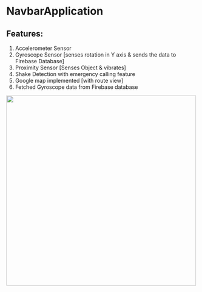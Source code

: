 # NavbarApplication
## Features:
1. Accelerometer Sensor
2. Gyroscope Sensor [senses rotation in Y axis & sends the data to Firebase Database]
3. Proximity Sensor [Senses Object & vibrates]
4. Shake Detection with emergency calling feature
5. Google map implemented [with route view]
6. Fetched Gyroscope data from Firebase database

<a href="url"><img src="https://user-images.githubusercontent.com/38793982/65912703-75d41400-e3f0-11e9-953f-72091c4e6f54.png" align="left" height="500" width="500" ></a>
